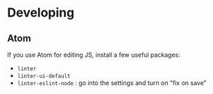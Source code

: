 Developing
==========

Atom
----

If you use Atom for editing JS, install a few useful packages:
* `linter`
* `linter-ui-default`
* `linter-eslint-node` : go into the settings and turn on "fix on save"
